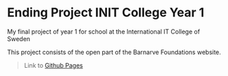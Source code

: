 # Ending Project INIT College Year 1

My final project of year 1 for school at the International IT College of Sweden

This project consists of the open part of the Barnarve Foundations website.

> Link to [Github Pages](https://laxsjo.github.io/EndingProject-INIT-Year1/)
